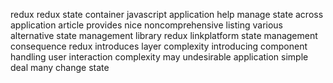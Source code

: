 redux redux state container javascript application help manage state across application article provides nice noncomprehensive listing various alternative state management library redux linkplatform state management consequence redux introduces layer complexity introducing component handling user interaction complexity may undesirable application simple deal many change state